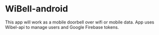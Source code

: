 # WiBell-android

This app will work as a mobile doorbell over wifi or mobile data. 
App uses Wibel-api to manage users and Google Firebase tokens.
